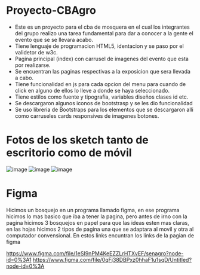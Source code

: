 # Proyecto-CBAgro
* Este es un proyecto para el cba de mosquera en el cual los integrantes del grupo realizo una tarea fundamental para dar a conocer a la gente el evento que se se llevara acabo.
* Tiene lenguaje de programacion HTML5, identacion y se paso por el validetor de w3c.
* Pagina principal (index) con carrusel de imagenes del evento que esta por realizarse.
* Se encuentran las paginas respectivas a la exposicion que sera llevada a cabo.
* Tiene funcionalidad en js para cada opcion del menu para cuando de click en alguno de ellos lo lleve a donde se haya seleccionado.
* Tiene estilos como fuente y tipografia, variables diseños clases id etc.
* Se descargaron algunos iconos de bootstrasp y se les dio funcionalidad
* Se uso libreria de Bootstraps para los elementos que se descargaron alli como carruseles cards responsives de imagenes botones.
# Fotos de los sketch tanto de escritorio como de móvil
![image](https://user-images.githubusercontent.com/110576497/195958588-aabbf0b8-cb08-4c26-b69f-9be80e269bcb.png)
![image](https://user-images.githubusercontent.com/110576497/195958600-ba272a97-07cd-444a-b03f-2cbfd637673b.png)
![image](https://user-images.githubusercontent.com/110576497/195958614-7e560eee-090a-4bf0-9628-0a0f7c18863e.png)










# Figma 
Hicimos un bosquejo en un programa llamado figma, en ese programa hicimos lo mas basico que iba a tener la pagina, pero antes de irno con la pagina hicimos 3 bosquejos en papel para que las ideas esten mas claras, en las hojas hicimos 2 tipos de pagina una que se adaptara al movil y otra al computador convensional.
En estos links encuntran los links de la pagian de figma 

https://www.figma.com/file/1eSI9nPM4KeEZZLrHTXvEF/senagro?node-id=0%3A1
https://www.figma.com/file/0qFj38DBPxz0hhaF1u1sqD/Untitled?node-id=0%3A




